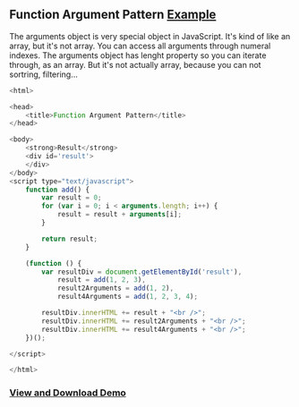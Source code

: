 ## Function Argument Pattern [Example](https://plnkr.co/edit/4iUanTTjYr8XmUNPXFbI?p=preview)

The arguments object is very special object in JavaScript. It's kind of like an array, but it's not array. You can access all arguments through numeral indexes. The arguments object has lenght property so you can iterate through, as an array. But it's not actually array, because you can not sortring, filtering...

``` js
<html>

<head>
    <title>Function Argument Pattern</title>
</head>

<body>
    <strong>Result</strong>
    <div id='result'>
    </div>
</body>
<script type="text/javascript">
    function add() {
        var result = 0;
        for (var i = 0; i < arguments.length; i++) {
            result = result + arguments[i];
        }

        return result;
    }

    (function () {
        var resultDiv = document.getElementById('result'),
            result = add(1, 2, 3),
            result2Arguments = add(1, 2),
            result4Arguments = add(1, 2, 3, 4);

        resultDiv.innerHTML += result + "<br />";
        resultDiv.innerHTML += result2Arguments + "<br />";
        resultDiv.innerHTML += result4Arguments + "<br />";
    })();

</script>

</html>
```

### [View and Download Demo](https://plnkr.co/edit/4iUanTTjYr8XmUNPXFbI?p=preview)